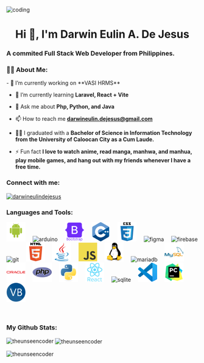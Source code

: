 
<img align="center" alt="coding" width="1080px" src="https://user-images.githubusercontent.com/74038190/225813708-98b745f2-7d22-48cf-9150-083f1b00d6c9.gif">
<h1 align="center">Hi 👋, I'm Darwin Eulin A. De Jesus</h1>
<h3>A commited Full Stack Web Developer from Philippines.</h3>

<h3>👨‍💼 About Me:</h3>
- 🔭 I’m currently working on **VASI HRMS**

- 🌱 I’m currently learning **Laravel, React + Vite**

- 💬 Ask me about **Php, Python, and Java**

- 📫 How to reach me **darwineulin.dejesus@gmail.com**

- 👨‍🎓 I graduated with a **Bachelor of Science in Information Technology from the University of Caloocan City as a Cum Laude.**

- ⚡ Fun fact **I love to watch anime, read manga, manhwa, and manhua, play mobile games, and hang out with my friends whenever I have a free time.**

<h3 align="left">Connect with me:</h3>
<p align="left">
<a href="https://fb.com/darwineulindejesus" target="blank"><img align="center" src="https://raw.githubusercontent.com/rahuldkjain/github-profile-readme-generator/master/src/images/icons/Social/facebook.svg" alt="darwineulindejesus" height="30" width="40" /></a>
</p>

<h3 align="left">Languages and Tools:</h3>
<p align="left"> 
  <a href="https://developer.android.com" target="_blank" rel="noreferrer" style="text-decoration:none; margin-right:15px; border:none; outline:none;"> 
    <img src="https://raw.githubusercontent.com/devicons/devicon/master/icons/android/android-original-wordmark.svg" alt="android" width="50" height="50"/> 
  </a> 
  <a href="https://www.arduino.cc/" target="_blank" rel="noreferrer" style="text-decoration:none; margin-right:15px; border:none; outline:none;"> 
    <img src="https://cdn.worldvectorlogo.com/logos/arduino-1.svg" alt="arduino" width="50" height="50"/> 
  </a> 
  <a href="https://getbootstrap.com" target="_blank" rel="noreferrer" style="text-decoration:none; margin-right:15px; border:none; outline:none;"> 
    <img src="https://raw.githubusercontent.com/devicons/devicon/master/icons/bootstrap/bootstrap-plain-wordmark.svg" alt="bootstrap" width="50" height="50"/> 
  </a> 
  <a href="https://www.w3schools.com/cpp/" target="_blank" rel="noreferrer" style="text-decoration:none; margin-right:15px; border:none; outline:none;"> 
    <img src="https://raw.githubusercontent.com/devicons/devicon/master/icons/cplusplus/cplusplus-original.svg" alt="cplusplus" width="50" height="50"/> 
  </a> 
  <a href="https://www.w3schools.com/css/" target="_blank" rel="noreferrer" style="text-decoration:none; margin-right:15px; border:none; outline:none;"> 
    <img src="https://raw.githubusercontent.com/devicons/devicon/master/icons/css3/css3-original-wordmark.svg" alt="css3" width="50" height="50"/> 
  </a> 
  <a href="https://www.figma.com/" target="_blank" rel="noreferrer" style="text-decoration:none; margin-right:15px; border:none; outline:none;"> 
    <img src="https://www.vectorlogo.zone/logos/figma/figma-icon.svg" alt="figma" width="50" height="50"/> 
  </a> 
  <a href="https://firebase.google.com/" target="_blank" rel="noreferrer" style="text-decoration:none; margin-right:15px; border:none; outline:none;"> 
    <img src="https://www.vectorlogo.zone/logos/firebase/firebase-icon.svg" alt="firebase" width="50" height="50"/> 
  </a> 
  <a href="https://git-scm.com/" target="_blank" rel="noreferrer" style="text-decoration:none; margin-right:15px; border:none; outline:none;"> 
    <img src="https://www.vectorlogo.zone/logos/git-scm/git-scm-icon.svg" alt="git" width="50" height="50"/> 
  </a> 
  <a href="https://www.w3.org/html/" target="_blank" rel="noreferrer" style="text-decoration:none; margin-right:15px; border:none; outline:none;"> 
    <img src="https://raw.githubusercontent.com/devicons/devicon/master/icons/html5/html5-original-wordmark.svg" alt="html5" width="50" height="50"/> 
  </a> 
  <a href="https://www.java.com" target="_blank" rel="noreferrer" style="text-decoration:none; margin-right:15px; border:none; outline:none;"> 
    <img src="https://raw.githubusercontent.com/devicons/devicon/master/icons/java/java-original.svg" alt="java" width="50" height="50"/> 
  </a> 
  <a href="https://developer.mozilla.org/en-US/docs/Web/JavaScript" target="_blank" rel="noreferrer" style="text-decoration:none; margin-right:15px; border:none; outline:none;"> 
    <img src="https://raw.githubusercontent.com/devicons/devicon/master/icons/javascript/javascript-original.svg" alt="javascript" width="50" height="50"/> 
  </a> 
  <a href="https://www.linux.org/" target="_blank" rel="noreferrer" style="text-decoration:none; margin-right:15px; border:none; outline:none;"> 
    <img src="https://raw.githubusercontent.com/devicons/devicon/master/icons/linux/linux-original.svg" alt="linux" width="50" height="50"/> 
  </a> 
  <a href="https://mariadb.org/" target="_blank" rel="noreferrer" style="text-decoration:none; margin-right:15px; border:none; outline:none;"> 
    <img src="https://www.vectorlogo.zone/logos/mariadb/mariadb-icon.svg" alt="mariadb" width="50" height="50"/> 
  </a> 
  <a href="https://www.mysql.com/" target="_blank" rel="noreferrer" style="text-decoration:none; margin-right:15px; border:none; outline:none;"> 
    <img src="https://raw.githubusercontent.com/devicons/devicon/master/icons/mysql/mysql-original-wordmark.svg" alt="mysql" width="50" height="50"/> 
  </a> 
  <a href="https://www.oracle.com/" target="_blank" rel="noreferrer" style="text-decoration:none; margin-right:15px; border:none; outline:none;"> 
    <img src="https://raw.githubusercontent.com/devicons/devicon/master/icons/oracle/oracle-original.svg" alt="oracle" width="50" height="50"/> 
  </a> 
  <a href="https://www.php.net" target="_blank" rel="noreferrer" style="text-decoration:none; margin-right:15px; border:none; outline:none;"> 
    <img src="https://raw.githubusercontent.com/devicons/devicon/master/icons/php/php-original.svg" alt="php" width="50" height="50"/> 
  </a> 
  <a href="https://www.python.org" target="_blank" rel="noreferrer" style="text-decoration:none; margin-right:15px; border:none; outline:none;"> 
    <img src="https://raw.githubusercontent.com/devicons/devicon/master/icons/python/python-original.svg" alt="python" width="50" height="50"/> 
  </a> 
  <a href="https://reactjs.org/" target="_blank" rel="noreferrer" style="text-decoration:none; margin-right:15px; border:none; outline:none;"> 
    <img src="https://raw.githubusercontent.com/devicons/devicon/master/icons/react/react-original-wordmark.svg" alt="react" width="50" height="50"/> 
  </a> 
  <a href="https://www.sqlite.org/" target="_blank" rel="noreferrer" style="text-decoration:none; margin-right:15px; border:none; outline:none;"> 
    <img src="https://www.vectorlogo.zone/logos/sqlite/sqlite-icon.svg" alt="sqlite" width="50" height="50"/> 
  </a> 
  <a href="https://code.visualstudio.com/" target="_blank" rel="noreferrer" style="text-decoration:none; margin-right:15px; border:none; outline:none;"> 
    <img src="https://raw.githubusercontent.com/devicons/devicon/master/icons/vscode/vscode-original.svg" alt="vscode" width="50" height="50"/> 
  </a> 
  <a href="https://www.jetbrains.com/pycharm/" target="_blank" rel="noreferrer" style="text-decoration:none; margin-right:15px; border:none; outline:none;"> 
    <img src="https://raw.githubusercontent.com/devicons/devicon/master/icons/pycharm/pycharm-original.svg" alt="pycharm" width="50" height="50"/> 
  </a> 
  <a href="https://docs.microsoft.com/en-us/dotnet/visual-basic/" target="_blank" rel="noreferrer" style="text-decoration:none; margin-right:15px; border:none; outline:none;"> 
    <img src="https://raw.githubusercontent.com/devicons/devicon/master/icons/visualbasic/visualbasic-original.svg" alt="visualbasic" width="50" height="50"/> 
  </a> 
</p>

<br>
<h3>My Github Stats:</h3>
<p><img align="left" style="background: transparent;" src="https://github-readme-stats.vercel.app/api/top-langs?username=theunseencoder&show_icons=true&locale=en&layout=compact" alt="theunseencoder" /></p>

<p>&nbsp;<img align="center" style="background: transparent;" src="https://github-readme-stats.vercel.app/api?username=theunseencoder&show_icons=true&locale=en" alt="theunseencoder" /></p>

<p><img align="center" style="background: transparent;" src="https://github-readme-streak-stats.herokuapp.com/?user=theunseencoder&" alt="theunseencoder" /></p>
